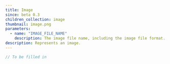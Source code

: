 ```yaml
---
title: Image
since: beta 0.3
children_collection: image
thumbnail: image.png
parameters:
  - name: "IMAGE_FILE_NAME"
    description: The image file name, including the image file format.
description: Represents an image.
---
```


```javascript
// To be filled in
```

